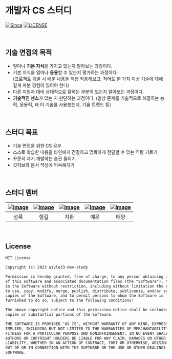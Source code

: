 # 개발자 CS 스터디

[![Since](https://img.shields.io/badge/since-2023.08.21-333333.svg)](https://github.com/aivle33-dev-study/cs-study)
[![LICENSE](https://img.shields.io/github/license/aivle33-dev-study/cs-study)](https://github.com/devSquad-study/2023-CS-Study/blob/main/LICENSE.md/)

<br>

## 기술 면접의 목적

- 얼마나 **기본 지식**을 가지고 있는지 알아보는 과정이다.
- 기본 지식을 얼마나 **응용**할 수 있는지 평가하는 과정이다.  
  (프로젝트 개발 시 배운 내용을 직접 적용해보고, 적어도 한 가지 이상 기술에 대해 깊게 파본 경험이 있어야 한다)
- 다른 지원자 대비 상대적으로 잘하는 부분이 있는지 알아보는 과정이다.
- **기술적인 센스**가 있는 지 판단하는 과정이다. (일상 문제를 기술적으로 해결하는 능력, 응용력, 왜 이 기술을 사용했는지, 기술 트렌드 등)

<br>

## 스터디 목표

- 기술 면접을 위한 CS 공부
- 스스로 학습한 내용을 타인에게 간결하고 명확하게 전달할 수 있는 역량 기르기
- 꾸준히 자기 개발하는 습관 들이기
- 깃허브와 문서 작성에 익숙해지기

<br>

## 스터디 멤버

| [![Image](https://github.com/dev-loggi.png)](https://github.com/dev-loggi) | [![Image](https://github.com/Hyunggul.png)](https://github.com/Hyunggul) | [![Image](https://github.com/Jihwan98.png)](https://github.com/Jihwan98) | [![Image](https://github.com/yeeunp.png)](https://github.com/yeeunp) | [![Image](https://github.com/Sunny14578.png)](https://github.com/Sunny14578) | 
|:--------------------------------------------------------------------------:|:------------------------------------------------------------------------:|:------------------------------------------------------------------------:|:--------------------------------------------------------------------:|:----------------------------------------------------------------------------:|
|                                     성록                                     |                                    형길                                    |                                    지환                                    |                                  예은                                  |                                      태양                                      |

<br>

## License
```html
MIT License

Copyright (c) 2023 aivle33-dev-study

Permission is hereby granted, free of charge, to any person obtaining a copy
of this software and associated documentation files (the "Software"), to deal
in the Software without restriction, including without limitation the rights
to use, copy, modify, merge, publish, distribute, sublicense, and/or sell
copies of the Software, and to permit persons to whom the Software is
furnished to do so, subject to the following conditions:

The above copyright notice and this permission notice shall be included in all
copies or substantial portions of the Software.

THE SOFTWARE IS PROVIDED "AS IS", WITHOUT WARRANTY OF ANY KIND, EXPRESS OR
IMPLIED, INCLUDING BUT NOT LIMITED TO THE WARRANTIES OF MERCHANTABILITY,
FITNESS FOR A PARTICULAR PURPOSE AND NONINFRINGEMENT. IN NO EVENT SHALL THE
AUTHORS OR COPYRIGHT HOLDERS BE LIABLE FOR ANY CLAIM, DAMAGES OR OTHER
LIABILITY, WHETHER IN AN ACTION OF CONTRACT, TORT OR OTHERWISE, ARISING FROM,
OUT OF OR IN CONNECTION WITH THE SOFTWARE OR THE USE OR OTHER DEALINGS IN THE
SOFTWARE.
```
